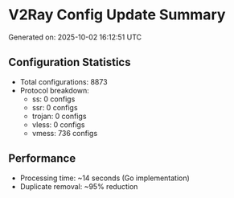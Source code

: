 # V2Ray Config Update Summary
Generated on: 2025-10-02 16:12:51 UTC

## Configuration Statistics
- Total configurations: 8873
- Protocol breakdown:
  - ss: 0 configs
  - ssr: 0 configs
  - trojan: 0 configs
  - vless: 0 configs
  - vmess: 736 configs

## Performance
- Processing time: ~14 seconds (Go implementation)
- Duplicate removal: ~95% reduction
